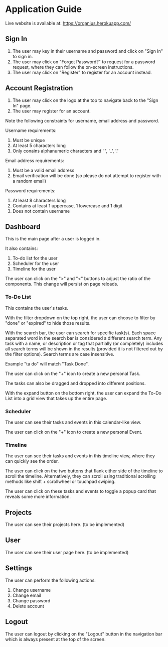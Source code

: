 # Application Guide

Live website is available at: https://organius.herokuapp.com/

## Sign In

1. The user may key in their username and password and click on "Sign In" to sign in.
2. The user may click on "Forgot Password?" to request for a password request, where they can follow the on-screen instructions.
3. The user may click on "Register" to register for an account instead.

## Account Registration

1. The user may click on the logo at the top to navigate back to the "Sign In" page.
2. The user may register for an account.

Note the following constraints for username, email address and password.

Username requirements:

1. Must be unique
2. At least 5 characters long
3. Only conains alphanumeric characters and ' ', '\_', '.'

Email address requirements:

1. Must be a valid email address
2. Email verification will be done (so please do not attempt to register with a random email)

Password requirements:

1. At least 8 characters long
2. Contains at least 1 uppercase, 1 lowercase and 1 digit
3. Does not contain username

## Dashboard

This is the main page after a user is logged in.

It also contains:

1. To-do list for the user
2. Scheduler for the user
3. Timeline for the user

The user can click on the ">" and "<" buttons to adjust the ratio of the components. This change will persist on page reloads.

### To-Do List

This contains the user's tasks.

With the filter dropdown on the top right, the user can choose to filter by "done" or "expired" to hide those results.

With the search bar, the user can search for specific task(s). Each space separated word in the search bar is considered a different search term. Any task with a name, or description or tag that partially (or completely) includes all search terms will be shown in the results (provided it is not filtered out by the filter options). Search terms are case insensitive.

Example "ta do" will match "Task Done".

The user can click on the "+" icon to create a new personal Task.

The tasks can also be dragged and dropped into different positions.

With the expand button on the bottom right, the user can expand the To-Do List into a grid view that takes up the entire page.

### Scheduler

The user can see their tasks and events in this calendar-like view.

The user can click on the "+" icon to create a new personal Event.

### Timeline

The user can see their tasks and events in this timeline view, where they can quickly see the order.

The user can click on the two buttons that flank either side of the timeline to scroll the timeline. Alternatively, they can scroll using traditional scrolling methods like shift + scrollwheel or touchpad swiping.

The user can click on these tasks and events to toggle a popup card that reveals some more information.

## Projects

The user can see their projects here. (to be implemented)

## User

The user can see their user page here. (to be implemented)

## Settings

The user can perform the following actions:

1. Change username
2. Change email
3. Change password
4. Delete account

## Logout

The user can logout by clicking on the "Logout" button in the navigation bar which is always present at the top of the screen.

